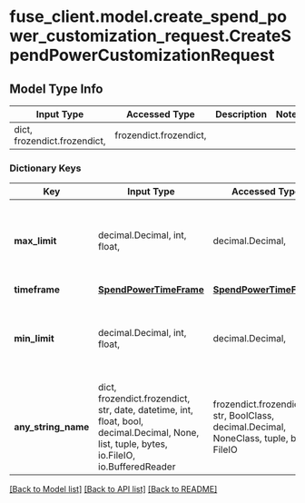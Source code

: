 # fuse_client.model.create_spend_power_customization_request.CreateSpendPowerCustomizationRequest

## Model Type Info
Input Type | Accessed Type | Description | Notes
------------ | ------------- | ------------- | -------------
dict, frozendict.frozendict,  | frozendict.frozendict,  |  | 

### Dictionary Keys
Key | Input Type | Accessed Type | Description | Notes
------------ | ------------- | ------------- | ------------- | -------------
**max_limit** | decimal.Decimal, int, float,  | decimal.Decimal,  | The maximum allowed limit for the spend power, in cents. | 
**timeframe** | [**SpendPowerTimeFrame**](SpendPowerTimeFrame.md) | [**SpendPowerTimeFrame**](SpendPowerTimeFrame.md) |  | 
**min_limit** | decimal.Decimal, int, float,  | decimal.Decimal,  | The minimum allowed limit for the spend power, in cents. | 
**any_string_name** | dict, frozendict.frozendict, str, date, datetime, int, float, bool, decimal.Decimal, None, list, tuple, bytes, io.FileIO, io.BufferedReader | frozendict.frozendict, str, BoolClass, decimal.Decimal, NoneClass, tuple, bytes, FileIO | any string name can be used but the value must be the correct type | [optional]

[[Back to Model list]](../../README.md#documentation-for-models) [[Back to API list]](../../README.md#documentation-for-api-endpoints) [[Back to README]](../../README.md)

